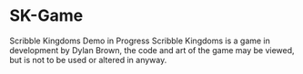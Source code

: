 # SK-Game
Scribble Kingdoms Demo in Progress
Scribble Kingdoms is a game in development by Dylan Brown, the code and art of the game may be viewed, but is not to be used or altered in anyway.

